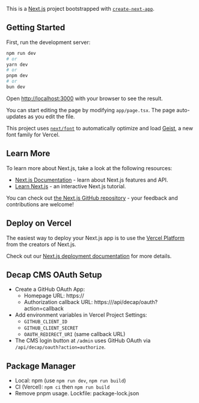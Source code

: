 This is a [Next.js](https://nextjs.org) project bootstrapped with [`create-next-app`](https://nextjs.org/docs/app/api-reference/cli/create-next-app).

## Getting Started

First, run the development server:

```bash
npm run dev
# or
yarn dev
# or
pnpm dev
# or
bun dev
```

Open [http://localhost:3000](http://localhost:3000) with your browser to see the result.

You can start editing the page by modifying `app/page.tsx`. The page auto-updates as you edit the file.

This project uses [`next/font`](https://nextjs.org/docs/app/building-your-application/optimizing/fonts) to automatically optimize and load [Geist](https://vercel.com/font), a new font family for Vercel.

## Learn More

To learn more about Next.js, take a look at the following resources:

- [Next.js Documentation](https://nextjs.org/docs) - learn about Next.js features and API.
- [Learn Next.js](https://nextjs.org/learn) - an interactive Next.js tutorial.

You can check out [the Next.js GitHub repository](https://github.com/vercel/next.js) - your feedback and contributions are welcome!

## Deploy on Vercel

The easiest way to deploy your Next.js app is to use the [Vercel Platform](https://vercel.com/new?utm_medium=default-template&filter=next.js&utm_source=create-next-app&utm_campaign=create-next-app-readme) from the creators of Next.js.

Check out our [Next.js deployment documentation](https://nextjs.org/docs/app/building-your-application/deploying) for more details.

## Decap CMS OAuth Setup

- Create a GitHub OAuth App:
  - Homepage URL: https://<your-vercel-domain>
  - Authorization callback URL: https://<your-vercel-domain>/api/decap/oauth?action=callback
- Add environment variables in Vercel Project Settings:
  - `GITHUB_CLIENT_ID`
  - `GITHUB_CLIENT_SECRET`
  - `OAUTH_REDIRECT_URI` (same callback URL)
- The CMS login button at `/admin` uses GitHub OAuth via `/api/decap/oauth?action=authorize`.

## Package Manager

- Local: npm (use `npm run dev`, `npm run build`)
- CI (Vercel): `npm ci` then `npm run build`
- Remove pnpm usage. Lockfile: package-lock.json
